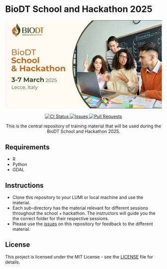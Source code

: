 <p align="center">
    <h1>BioDT School and Hackathon 2025</h1>
</p>

<p align="center">
    <img width="600px" src="static/header.jpg" alt="Header Image">
<p align="center">
    <a href="https://github.com/BioDT/Hackathon25/actions/workflows/ci.yml">
        <img src="https://github.com/BioDT/Hackathon2025/actions/workflows/ci.yml/badge.svg" alt="CI Status">
    </a>
    <a href="https://github.com/BioDT/Hackathon25/issues">
        <img src="https://img.shields.io/github/issues/BioDT/Hackathon2025" alt="Issues">
    </a>
    <a href="https://github.com/BioDT/Hackathon25/pulls">
        <img src="https://img.shields.io/github/issues-pr/BioDT/Hackathon2025" alt="Pull Requests">
    </a>
</p>

<p align="center">
    This is the central repository of training material that will be used during the BioDT School and Hackathon 2025.
</p>

## Requirements

- R 
- Python
- GDAL

## Instructions

- Clone this repository to your LUMI or local machine and use the material.
- Each sub-directory has the material relevant for different sessions throughout the school + hackathon. The instructors will guide you the the correct folder for their respective sessions.
- Please use the [issues](https://github.com/BioDT/Hackathon25/issues) on this repository for feedback to the different material.

## License
This project is licensed under the MIT License - see the [LICENSE](LICENSE) file for details.